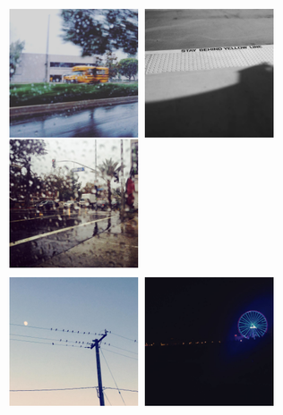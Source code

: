 <img src="/img/insta/blur.jpg" height="230"/> 		&nbsp; <img src="/img/insta/bus station.jpg" height="230"/> 		&nbsp; <img src="/img/insta/rain.jpg" height="230"/> 

<img src="/img/insta/moon.jpg" height="230"/> 		&nbsp; <img src="/img/insta/night.jpg" height="230"/> 
